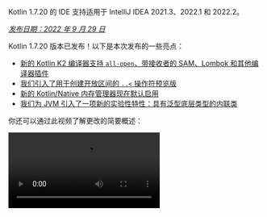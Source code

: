 [//]: # (title: Kotlin 1.7.20 有哪些新特性)

<tldr>
   <p>Kotlin 1.7.20 的 IDE 支持适用于 IntelliJ IDEA 2021.3、2022.1 和 2022.2。</p>
</tldr>

_[发布日期：2022 年 9 月 29 日](releases.md#release-details)_

Kotlin 1.7.20 版本已发布！以下是本次发布的一些亮点：

* [新的 Kotlin K2 编译器支持 `all-open`、带接收者的 SAM、Lombok 和其他编译器插件](#support-for-kotlin-k2-compiler-plugins)
* [我们引入了用于创建开放区间的 `..<` 操作符预览版](#preview-of-the-operator-for-creating-open-ended-ranges)
* [新的 Kotlin/Native 内存管理器现在默认启用](#the-new-kotlin-native-memory-manager-enabled-by-default)
* [我们为 JVM 引入了一项新的实验性特性：具有泛型底层类型的内联类](#generic-inline-classes)

你还可以通过此视频了解更改的简要概述：

<video src="https://www.youtube.com/v/OG9npowJgE8" title="Kotlin 1.7.20 有哪些新特性"/>

## 对 Kotlin K2 编译器插件的支持

Kotlin 团队持续稳定化 K2 编译器。
K2 仍处于 **Alpha** 阶段（正如在 [Kotlin 1.7.0 发布](whatsnew17.md#new-kotlin-k2-compiler-for-the-jvm-in-alpha)中宣布的），但它现在支持多种编译器插件。你可以关注 [此 YouTrack issue](https://youtrack.jetbrains.com/issue/KT-52604) 以获取 Kotlin 团队关于新编译器的更新。

从 Kotlin 1.7.20 发布开始，Kotlin K2 编译器支持以下插件：

* [`all-open`](all-open-plugin.md)
* [`no-arg`](no-arg-plugin.md)
* [SAM with receiver](sam-with-receiver-plugin.md)
* [Lombok](lombok.md)
* AtomicFU
* `jvm-abi-gen`

> 新的 K2 编译器的 Alpha 版本仅适用于 JVM 项目。
> 它不支持 Kotlin/JS、Kotlin/Native 或其他多平台项目。
>
{style="warning"}

在以下视频中了解更多关于新编译器及其优势：
* [通往新 Kotlin 编译器之路](https://www.youtube.com/watch?v=iTdJJq_LyoY)
* [K2 编译器：自上而下的视图](https://www.youtube.com/watch?v=db19VFLZqJM)

### 如何启用 Kotlin K2 编译器

要启用 Kotlin K2 编译器并进行测试，请使用以下编译器选项：

```bash
-Xuse-k2
```

你可以在 `build.gradle(.kts)` 文件中指定它：

<tabs group="build-script">
<tab title="Kotlin" group-key="kotlin">

```kotlin
tasks.withType<KotlinCompile> {
    kotlinOptions.useK2 = true
}
```

</tab>
<tab title="Groovy" group-key="groovy">

```groovy
compileKotlin {
    kotlinOptions.useK2 = true
}
```
</tab>
</tabs>

查看 JVM 项目的性能提升，并将其与旧编译器的结果进行比较。

### 留下你对新 K2 编译器的反馈

我们非常感谢你以任何形式提供的反馈：
* 在 Kotlin Slack 中直接向 K2 开发者提供反馈：[获取邀请](https://surveys.jetbrains.com/s3/kotlin-slack-sign-up?_gl=1*ju6cbn*_ga*MTA3MTk5NDkzMC4xNjQ2MDY3MDU4*_ga_9J976DJZ68*MTY1ODMzNzA3OS4xMDAuMS4xNjU4MzQwODEwLjYw) 并加入 [#k2-early-adopters](https://kotlinlang.slack.com/archives/C03PK0PE257) 频道。
* 向 [我们的 issue 追踪器](https://kotl.in/issue) 报告你使用新 K2 编译器时遇到的任何问题。
* [启用 **发送使用统计** 选项](https://www.jetbrains.com/help/idea/settings-usage-statistics.html) 以允许 JetBrains 收集关于 K2 使用情况的匿名数据。

## 语言

Kotlin 1.7.20 引入了新语言特性的预览版，并对构建器类型推断施加了限制：

* [用于创建开放区间的 `..<` 操作符预览版](#preview-of-the-operator-for-creating-open-ended-ranges)
* [新的数据对象声明](#improved-string-representations-for-singletons-and-sealed-class-hierarchies-with-data-objects)
* [新的构建器类型推断限制](#new-builder-type-inference-restrictions)

### 用于创建开放区间的 `..<` 操作符预览版

> 新的操作符是[实验性的](components-stability.md#stability-levels-explained)，目前在 IDE 中支持有限。
>
{style="warning"}

本次发布引入了新的 `..<` 操作符。Kotlin 拥有 `..` 操作符来表示一个值区间。新的 `..<` 操作符作用类似于 `until` 函数，可以帮助你定义开放区间。

<video src="https://www.youtube.com/watch?v=v0AHdAIBnbs" title="用于开放区间的新操作符"/>

我们的研究表明，这个新的操作符能更好地表达开放区间，并明确表明上限不包含在内。

以下是在 `when` 表达式中使用 `..<` 操作符的示例：

```kotlin
when (value) {
    in 0.0..<0.25 -> // 第一季度
    in 0.25..<0.5 -> // 第二季度
    in 0.5..<0.75 -> // 第三季度
    in 0.75..1.0 ->  // 最后一个季度 <- 请注意此处为闭区间
}
```
{validate="false"}

#### 标准库 API 变更

以下新的类型和操作将在公共 Kotlin 标准库的 `kotlin.ranges` 包中引入：

##### 新的 OpenEndRange&lt;T&gt; 接口

用于表示开放区间的新接口与现有的 `ClosedRange<T>` 接口非常相似：

```kotlin
interface OpenEndRange<T : Comparable<T>> {
    // 下限
    val start: T
    // 上限，不包含在区间内
    val endExclusive: T
    operator fun contains(value: T): Boolean = value >= start && value < endExclusive
    fun isEmpty(): Boolean = start >= endExclusive
}
```
{validate="false"}

##### 在现有可迭代区间中实现 OpenEndRange

当开发者需要获取一个不包含上限的区间时，他们目前使用 `until` 函数来有效地生成一个包含相同值的闭合可迭代区间。为了使这些区间在新 API 中（该 API 接收 `OpenEndRange<T>`）可接受，我们希望在现有的可迭代区间（`IntRange`、`LongRange`、`CharRange`、`UIntRange` 和 `ULongRange`）中实现该接口。因此它们将同时实现 `ClosedRange<T>` 和 `OpenEndRange<T>` 接口。

```kotlin
class IntRange : IntProgression(...), ClosedRange<Int>, OpenEndRange<Int> {
    override val start: Int
    override val endInclusive: Int
    override val endExclusive: Int
}
```
{validate="false"}

##### 标准类型的 rangeUntil 操作符

`rangeUntil` 操作符将为目前由 `rangeTo` 操作符定义的相同类型和组合提供。我们以扩展函数形式提供它们用于原型目的，但为保持一致性，我们计划在稳定开放区间 API 之前将它们转换为成员。

#### 如何启用 `..<` 操作符

要使用 `..<` 操作符或为自己的类型实现该操作符约定，请启用 `-language-version 1.8` 编译器选项。

为支持标准类型的开放区间而引入的新 API 元素需要选择性加入，这对于实验性标准库 API 来说是惯例：`@OptIn(ExperimentalStdlibApi::class)`。或者，你可以使用 `-opt-in=kotlin.ExperimentalStdlibApi` 编译器选项。

[在此 KEEP 文档中阅读更多关于新操作符的信息](https://github.com/kotlin/KEEP/blob/open-ended-ranges/proposals/open-ended-ranges.md)。

### 数据对象改进单例和密封类层次结构的字符串表示

> 数据对象是[实验性的](components-stability.md#stability-levels-explained)，目前在 IDE 中支持有限。
>
{style="warning"}

本次发布引入了一种新的 `object` 声明类型供你使用：`data object`。[数据对象](https://youtrack.jetbrains.com/issue/KT-4107) 在概念上与常规 `object` 声明行为相同，但自带清晰的 `toString` 表示。

<video src="https://www.youtube.com/v/ovAqcwFhEGc" title="Kotlin 1.7.20 中的数据对象"/>

```kotlin
package org.example
object MyObject
data object MyDataObject

fun main() {
    println(MyObject) // org.example.MyObject@1f32e575
    println(MyDataObject) // MyDataObject
}
```

这使得 `data object` 声明非常适合密封类层次结构，你可以在其中将它们与 `data class` 声明一起使用。在此代码片段中，将 `EndOfFile` 声明为 `data object` 而不是普通 `object` 意味着它将获得一个漂亮的 `toString`，无需手动覆盖，与附带的 `data class` 定义保持对称：

```kotlin
sealed class ReadResult {
    data class Number(val value: Int) : ReadResult()
    data class Text(val value: String) : ReadResult()
    data object EndOfFile : ReadResult()
}

fun main() {
    println(ReadResult.Number(1)) // Number(value=1)
    println(ReadResult.Text("Foo")) // Text(value=Foo)
    println(ReadResult.EndOfFile) // EndOfFile
}
```

#### 如何启用数据对象

要在代码中使用数据对象声明，请启用 `-language-version 1.9` 编译器选项。在 Gradle 项目中，你可以通过在 `build.gradle(.kts)` 中添加以下内容来实现：

<tabs group="build-script">
<tab title="Kotlin" group-key="kotlin">

```kotlin
tasks.withType<org.jetbrains.kotlin.gradle.tasks.KotlinCompile>().configureEach {
    // ...
    kotlinOptions.languageVersion = "1.9"
}
```

</tab>
<tab title="Groovy" group-key="groovy">

```groovy
compileKotlin {
    // ...
    kotlinOptions.languageVersion = '1.9'
}
```
</tab>
</tabs>

在[相应的 KEEP 文档](https://github.com/Kotlin/KEEP/pull/316)中阅读更多关于数据对象的信息，并分享你对其实现的反馈。

### 新的构建器类型推断限制

Kotlin 1.7.20 对[构建器类型推断的使用](using-builders-with-builder-inference.md)施加了一些主要限制，这可能会影响你的代码。这些限制适用于包含构建器 lambda 函数的代码，在这种情况下，在不分析 lambda 本身的情况下无法推导出形参。该形参用作实参。现在，编译器总是会为此类代码显示错误，并要求你显式指定类型。

这是一个破坏性更改，但我们的研究表明，这些情况非常罕见，这些限制不应该影响你的代码。如果确实影响了，请考虑以下情况：

* 带有隐藏成员的扩展的构建器推断。

  如果你的代码包含一个在构建器推断期间使用的同名扩展函数，编译器会显示错误：

    ```kotlin
    class Data {
        fun doSmth() {} // 1
    }
    
    fun <T> T.doSmth() {} // 2
    
    fun test() {
        buildList {
            this.add(Data())
            this.get(0).doSmth() // 解析为 2 并导致错误
        }
    }
    ```
    {validate="false"} 
  
  要修复代码，你应该显式指定类型：

    ```kotlin
    class Data {
        fun doSmth() {} // 1
    }
    
    fun <T> T.doSmth() {} // 2
    
    fun test() {
        buildList<Data> { // 类型实参！
            this.add(Data())
            this.get(0).doSmth() // 解析为 1
        }
    }
    ```

* 具有多个 lambda 且类型实参未显式指定的构建器推断。

  如果在构建器推断中有两个或更多 lambda 代码块，它们会影响类型。为防止出现错误，编译器要求你指定类型：

    ```kotlin
    fun <T: Any> buildList(
        first: MutableList<T>.() -> Unit, 
        second: MutableList<T>.() -> Unit
    ): List<T> {
        val list = mutableListOf<T>()
        list.first()
        list.second()
        return list 
    }
    
    fun main() {
        buildList(
            first = { // this: MutableList<String>
                add("")
            },
            second = { // this: MutableList<Int> 
                val i: Int = get(0)
                println(i)
            }
        )
    }
    ```
    {validate="false"}

  要修复此错误，你应该显式指定类型并修复类型不匹配：

    ```kotlin
    fun main() {
        buildList<Int>(
            first = { // this: MutableList<Int>
                add(0)
            },
            second = { // this: MutableList<Int>
                val i: Int = get(0)
                println(i)
            }
        )
    }
    ```

如果你没有找到你上述提及的情况，请向我们团队[提交 issue](https://kotl.in/issue)。

关于此构建器推断更新的更多信息，请参阅此 [YouTrack issue](https://youtrack.jetbrains.com/issue/KT-53797)。

## Kotlin/JVM

Kotlin 1.7.20 引入了泛型内联类，增加了对委托属性的字节码优化，并支持 kapt stub 生成任务中的 IR，使得可以将所有最新的 Kotlin 特性与 kapt 一起使用：

* [泛型内联类](#generic-inline-classes)
* [委托属性的更多优化用例](#more-optimized-cases-of-delegated-properties)
* [kapt stub 生成任务中对 JVM IR 后端的支持](#support-for-the-jvm-ir-backend-in-kapt-stub-generating-task)

### 泛型内联类

> 泛型内联类是一项[实验性的](components-stability.md#stability-levels-explained)特性。
> 它随时可能被取消或更改。需要选择性加入（详见下文），且仅应将其用于评估目的。
> 我们期待你能在 [YouTrack](https://youtrack.com/issue/KT-52994) 上提供关于此功能的反馈。
>
{style="warning"}

Kotlin 1.7.20 允许 JVM 内联类的底层类型作为类型形参。编译器将其映射到 `Any?`，或者通常映射到类型形参的上限。

<video src="https://www.youtube.com/v/0JRPA0tt9og" title="Kotlin 1.7.20 中的泛型内联类"/>

请看以下示例：

```kotlin
@JvmInline
value class UserId<T>(val value: T)

fun compute(s: UserId<String>) {} // 编译器生成 fun compute-<hashcode>(s: Any?)
```

该函数将内联类作为形参。该形参映射到上限，而不是类型实参。

要启用此特性，请使用 `-language-version 1.8` 编译器选项。

我们期待你能在 [YouTrack](https://youtrack.jetbrains.com/issue/KT-52994) 上提供关于此特性的反馈。

### 委托属性的更多优化用例

在 Kotlin 1.6.0 中，我们通过省略 `$delegate` 字段并[生成对引用属性的即时访问](whatsnew16.md#optimize-delegated-properties-which-call-get-set-on-the-given-kproperty-instance)来优化委托给属性的用例。在 1.7.20 中，我们将此优化应用于更多用例。
如果委托是以下情况，现在将省略 `$delegate` 字段：

* 具名对象：

  ```kotlin
  object NamedObject {
      operator fun getValue(thisRef: Any?, property: KProperty<*>): String = ...
  }
  
  val s: String by NamedObject
  ```
  {validate="false"}

* 一个带有[幕后字段](properties.md#backing-fields)且在同一模块中具有默认 getter 的 final `val` 属性：

  ```kotlin
  val impl: ReadOnlyProperty<Any?, String> = ...
  
  class A {
      val s: String by impl
  }
  ```
  {validate="false"}

* 一个常量表达式、一个枚举项、`this` 或 `null`。以下是 `this` 的示例：

  ```kotlin
  class A {
      operator fun getValue(thisRef: Any?, property: KProperty<*>) ...
   
      val s by this
  }
  ```
  {validate="false"}

了解更多关于[委托属性](delegated-properties.md)的信息。

我们期待你能在 [YouTrack](https://youtrack.jetbrains.com/issue/KT-23397) 上提供关于此特性的反馈。

### kapt stub 生成任务中对 JVM IR 后端的支持

> kapt stub 生成任务中对 JVM IR 后端的支持是一项[实验性的](components-stability.md)特性。
> 它随时可能被更改。需要选择性加入（详见下文），且仅应将其用于评估目的。
>
{style="warning"}

在 1.7.20 之前，kapt stub 生成任务使用旧后端，并且[可重复注解](annotations.md#repeatable-annotations)不适用于 [kapt](kapt.md)。通过 Kotlin 1.7.20，我们增加了对 kapt stub 生成任务中 [JVM IR 后端](whatsnew15.md#stable-jvm-ir-backend)的支持。这使得可以将所有最新的 Kotlin 特性与 kapt 一起使用，包括可重复注解。

要在 kapt 中使用 IR 后端，请将以下选项添加到你的 `gradle.properties` 文件中：

```none
kapt.use.jvm.ir=true
```

我们期待你能在 [YouTrack](https://youtrack.jetbrains.com/issue/KT-49682) 上提供关于此特性的反馈。

## Kotlin/Native

Kotlin 1.7.20 自带默认启用的新 Kotlin/Native 内存管理器，并提供自定义 `Info.plist` 文件的选项：

* [新的默认内存管理器](#the-new-kotlin-native-memory-manager-enabled-by-default)
* [自定义 Info.plist 文件](#customizing-the-info-plist-file)

### 新的 Kotlin/Native 内存管理器默认启用

本次发布为新的内存管理器带来了进一步的稳定性和性能改进，使我们能够将新的内存管理器提升到 [Beta](components-stability.md) 版。

以前的内存管理器使编写并发和异步代码变得复杂，包括在实现 `kotlinx.coroutines` 库时遇到的问题。这阻碍了 Kotlin Multiplatform Mobile 的采用，因为并发限制在 iOS 和 Android 平台之间共享 Kotlin 代码时造成了问题。新的内存管理器最终为[将 Kotlin Multiplatform Mobile 提升到 Beta 版](https://blog.jetbrains.com/kotlin/2022/05/kotlin-multiplatform-mobile-beta-roadmap-update/)铺平了道路。

新的内存管理器还支持编译器缓存，这使得编译时间与以前的版本相当。有关新的内存管理器的更多优势，请参阅我们关于预览版的原始[博客文章](https://blog.jetbrains.com/kotlin/2021/08/try-the-new-kotlin-native-memory-manager-development-preview/)。你可以在[文档](native-memory-manager.md)中找到更多技术细节。

#### 配置和设置

从 Kotlin 1.7.20 开始，新的内存管理器是默认设置。无需太多额外设置。

如果你已经手动开启了它，你可以从 `gradle.properties` 中移除 `kotlin.native.binary.memoryModel=experimental` 选项，或者从 `build.gradle(.kts)` 文件中移除 `binaryOptions["memoryModel"] = "experimental"`。

如有必要，你可以使用 `gradle.properties` 文件中的 `kotlin.native.binary.memoryModel=strict` 选项切换回旧版内存管理器。然而，编译器缓存支持不再适用于旧版内存管理器，因此编译时间可能会变长。

#### 冻结

在新的内存管理器中，冻结已被废弃。除非你的代码需要与旧版管理器一起使用（旧版管理器仍然需要冻结），否则请勿使用它。这可能对需要维护对旧版内存管理器支持的库作者，或希望在新的内存管理器遇到问题时有备用方案的开发者有所帮助。

在这种情况下，你可以暂时支持新旧内存管理器代码。要忽略废弃警告，请执行以下操作之一：

* 使用 `@OptIn(FreezingIsDeprecated::class)` 注解废弃 API 的用法。
* 将 `languageSettings.optIn("kotlin.native.FreezingIsDeprecated")` 应用于 Gradle 中的所有 Kotlin 源代码集。
* 传递编译器标志 `-opt-in=kotlin.native.FreezingIsDeprecated`。

#### 从 Swift/Objective-C 调用 Kotlin 挂起函数

新的内存管理器仍然限制从主线程以外的线程从 Swift 和 Objective-C 调用 Kotlin `suspend` 函数，但你可以通过新的 Gradle 选项解除它。

此限制最初是在旧版内存管理器中引入的，原因是代码分派了一个续体以在原始线程上恢复。如果此线程没有受支持的事件循环，任务将永远不会运行，并且协程将永远不会恢复。

在某些情况下，此限制不再需要，但对所有必要条件的检测无法轻易实现。因此，我们决定将其保留在新内存管理器中，同时引入一个选项供你禁用它。

为此，请将以下选项添加到你的 `gradle.properties` 中：

```none
kotlin.native.binary.objcExportSuspendFunctionLaunchThreadRestriction=none
```

> 如果你使用 `kotlinx.coroutines` 的 `native-mt` 版本或其他具有相同“分派到原始线程”方法的库，请勿添加此选项。
>
{style="warning"}

Kotlin 团队非常感谢 [Ahmed El-Helw](https://github.com/ahmedre) 实现了此选项。

#### 留下你的反馈

这是我们生态系统的一个重大更改。我们期待你提供反馈，以帮助我们使其变得更好。

在你的项目中试用新的内存管理器，并在[我们的 issue 追踪器 YouTrack](https://youtrack.jetbrains.com/issue/KT-48525) 中分享反馈。

### 自定义 Info.plist 文件

当生成 framework 时，Kotlin/Native 编译器会生成信息属性列表文件 `Info.plist`。此前，自定义其内容很繁琐。通过 Kotlin 1.7.20，你可以直接设置以下属性：

| 属性                     | 二进制选项              |
|--------------------------|-------------------------|
| `CFBundleIdentifier`     | `bundleId`              |
| `CFBundleShortVersionString` | `bundleShortVersionString` |
| `CFBundleVersion`        | `bundleVersion`         |

为此，请使用相应的二进制选项。传递 `-Xbinary=$option=$value` 编译器标志，或为所需的 framework 设置 `binaryOption(option, value)` Gradle DSL。

Kotlin 团队非常感谢 Mads Ager 实现了此特性。

## Kotlin/JS

Kotlin/JS 获得了一些增强，提升开发者体验并提高性能：

* Klib 生成在增量构建和干净构建中都更快，这得益于依赖项加载的效率提升。
* [开发二进制文件的增量编译](js-ir-compiler.md#incremental-compilation-for-development-binaries)已重做，从而在干净构建场景中取得了重大改进，实现了更快的增量构建和稳定性修复。
* 我们改进了 `.d.ts` 的生成，以支持嵌套对象、密封类和构造函数中具有默认值的形参。

## Gradle

Kotlin Gradle 插件的更新专注于与新的 Gradle 特性和最新的 Gradle 版本的兼容性。

Kotlin 1.7.20 包含对 Gradle 7.1 的支持更改。废弃的方法和属性已移除或替换，减少了 Kotlin Gradle 插件产生的废弃警告数量，并解除了对 Gradle 8.0 未来支持的阻碍。

然而，有一些潜在的破坏性更改可能需要你关注：

### 目标配置

* `org.jetbrains.kotlin.gradle.dsl.SingleTargetExtension` 现在有一个泛型形参：`SingleTargetExtension<T : KotlinTarget>`。
* `kotlin.targets.fromPreset()` 约定已被废弃。作为替代，你仍然可以使用 `kotlin.targets { fromPreset() }`，但我们建议[显式设置目标](https://www.jetbrains.com/help/kotlin-multiplatform-dev/multiplatform-discover-project.html#targets)。
* 由 Gradle 自动生成的目标访问器在 `kotlin.targets { }` 代码块中不再可用。请改用 `findByName("targetName")` 方法。

  请注意，此类访问器在 `kotlin.targets` 的情况下仍然可用，例如 `kotlin.targets.linuxX64`。

### 源代码目录配置

Kotlin Gradle 插件现在将 Kotlin `SourceDirectorySet` 作为 `kotlin` 扩展添加到 Java 的 `SourceSet` 组。这使得可以在 `build.gradle.kts` 文件中配置源代码目录，类似于在 [Java、Groovy 和 Scala](https://docs.gradle.org/7.1/release-notes.html#easier-source-set-configuration-in-kotlin-dsl) 中配置的方式：

```kotlin
sourceSets {
    main {
        kotlin {
            java.setSrcDirs(listOf("src/java"))
            kotlin.setSrcDirs(listOf("src/kotlin"))
        }
    }
}
```

你不再需要使用废弃的 Gradle 约定并指定 Kotlin 的源代码目录。

请记住，你还可以使用 `kotlin` 扩展来访问 `KotlinSourceSet`：

```kotlin
kotlin {
    sourceSets {
        main {
        // ...
        }
    }
}
```

### JVM 工具链配置的新方法

本次发布提供了一种新的 `jvmToolchain()` 方法来启用 [JVM 工具链特性](gradle-configure-project.md#gradle-java-toolchains-support)。如果你不需要任何额外的[配置字段](https://docs.gradle.org/current/javadoc/org/gradle/jvm/toolchain/JavaToolchainSpec.html)，例如 `implementation` 或 `vendor`，你可以从 Kotlin 扩展中使用此方法：

```kotlin
kotlin {
    jvmToolchain(17)
}
```

这简化了 Kotlin 项目设置过程，无需任何额外配置。
在此发布之前，你只能通过以下方式指定 JDK 版本：

```kotlin
kotlin {
    jvmToolchain {
        languageVersion.set(JavaLanguageVersion.of(17))
    }
}
```

## 标准库

Kotlin 1.7.20 为 `java.nio.file.Path` 类提供了新的[扩展函数](extensions.md#extension-functions)，允许你遍历文件树：

* `walk()` 惰性遍历以指定路径为根的文件树。
* `fileVisitor()` 使得可以单独创建 `FileVisitor`。`FileVisitor` 定义了遍历目录和文件时的操作。
* `visitFileTree(fileVisitor: FileVisitor, ...)` 接受一个已准备好的 `FileVisitor` 并在底层使用 `java.nio.file.Files.walkFileTree()`。
* `visitFileTree(..., builderAction: FileVisitorBuilder.() -> Unit)` 使用 `builderAction` 创建一个 `FileVisitor` 并调用 `visitFileTree(fileVisitor, ...)` 函数。
* `FileVisitResult` 是 `FileVisitor` 的返回类型，其默认值为 `CONTINUE`，它会继续处理文件。

> 为 `java.nio.file.Path` 提供的新扩展函数是[实验性的](components-stability.md)。
> 它们随时可能被更改。需要选择性加入（详见下文），且仅应将其用于评估目的。
>
{style="warning"}

以下是你使用这些新扩展函数可以做的一些事情：

* 显式创建一个 `FileVisitor`，然后使用：

  ```kotlin
  val cleanVisitor = fileVisitor {
      onPreVisitDirectory { directory, attributes ->
          // 访问目录时的某些逻辑
          FileVisitResult.CONTINUE
      }
  
      onVisitFile { file, attributes ->
          // 访问文件时的某些逻辑
          FileVisitResult.CONTINUE
      }
  }
  
  // 这里可以有一些逻辑
  
  projectDirectory.visitFileTree(cleanVisitor)
  ```

* 使用 `builderAction` 创建一个 `FileVisitor` 并立即使用：

  ```kotlin
  projectDirectory.visitFileTree {
  // builderAction 的定义：
      onPreVisitDirectory { directory, attributes ->
          // 访问目录时的某些逻辑
          FileVisitResult.CONTINUE
      }
  
      onVisitFile { file, attributes ->
          // 访问文件时的某些逻辑
          FileVisitResult.CONTINUE
      }
  }
  ```

* 使用 `walk()` 函数遍历以指定路径为根的文件树：

  ```kotlin
  @OptIn(kotlin.io.path.ExperimentalPathApi::class)
  fun traverseFileTree() {
      val cleanVisitor = fileVisitor {
          onPreVisitDirectory { directory, _ ->
              if (directory.name == "build") {
                  directory.toFile().deleteRecursively()
                  FileVisitResult.SKIP_SUBTREE
              } else {
                  FileVisitResult.CONTINUE
              }
          }
  
          onVisitFile { file, _ ->
              if (file.extension == "class") {
                  file.deleteExisting()
              }
              FileVisitResult.CONTINUE
          }
      }
  
      val rootDirectory = createTempDirectory("Project")
  
      rootDirectory.resolve("src").let { srcDirectory ->
          srcDirectory.createDirectory()
          srcDirectory.resolve("A.kt").createFile()
          srcDirectory.resolve("A.class").createFile()
      }
  
      rootDirectory.resolve("build").let { buildDirectory ->
          buildDirectory.createDirectory()
          buildDirectory.resolve("Project.jar").createFile()
      }
  
   
  // Use walk function:
      val directoryStructure = rootDirectory.walk(PathWalkOption.INCLUDE_DIRECTORIES)
          .map { it.relativeTo(rootDirectory).toString() }
          .toList().sorted()
      assertPrints(directoryStructure, "[, build, build/Project.jar, src, src/A.class, src/A.kt]")
  
      rootDirectory.visitFileTree(cleanVisitor)
  
      val directoryStructureAfterClean = rootDirectory.walk(PathWalkOption.INCLUDE_DIRECTORIES)
          .map { it.relativeTo(rootDirectory).toString() }
          .toList().sorted()
      assertPrints(directoryStructureAfterClean, "[, src, src/A.kt]")
  //sampleEnd
  }
  ```

正如实验性 API 的惯例，新的扩展需要选择性加入：`@OptIn(kotlin.io.path.ExperimentalPathApi::class)` 或 `@kotlin.io.path.ExperimentalPathApi`。或者，你可以使用编译器选项：`-opt-in=kotlin.io.path.ExperimentalPathApi`。

我们期待你能在 YouTrack 中提供关于 [`walk()` 函数](https://youtrack.jetbrains.com/issue/KT-52909)和 [visit 扩展函数](https://youtrack.jetbrains.com/issue/KT-52910)的反馈。

## 文档更新

自上次发布以来，Kotlin 文档获得了一些显著的更改：

### 改进和增强的页面

* [基本类型概述](basic-types.md) – 了解 Kotlin 中使用的基本类型：数字、布尔值、字符、字符串、数组和无符号整数。
* [用于 Kotlin 开发的 IDE](kotlin-ide.md) – 查看具有官方 Kotlin 支持的 IDE 列表以及具有社区支持插件的工具。

### Kotlin 多平台期刊中的新文章

* [原生和跨平台应用开发：如何选择？](https://www.jetbrains.com/help/kotlin-multiplatform-dev/native-and-cross-platform.html) – 查看我们关于跨平台应用开发和原生方法的概述和优势。
* [六个最佳跨平台应用开发框架](https://www.jetbrains.com/help/kotlin-multiplatform-dev/cross-platform-frameworks.html) – 阅读关于关键方面的内容，帮助你为跨平台项目选择合适的框架。

### 新的和更新的教程

* [Kotlin 多平台入门](https://www.jetbrains.com/help/kotlin-multiplatform-dev/multiplatform-create-first-app.html) – 了解使用 Kotlin 进行跨平台移动开发，并创建一个可在 Android 和 iOS 上运行的应用。
* [使用 React 和 Kotlin/JS 构建 Web 应用程序](js-react.md) – 创建一个浏览器应用，探索 Kotlin 的 DSL 和典型 React 程序的特性。

### 发布文档中的更改

我们不再为每个版本提供推荐的 kotlinx 库列表。此列表仅包含与 Kotlin 本身推荐和测试的版本。它没有考虑到某些库相互依赖，并且需要特殊的 kotlinx 版本，这可能与推荐的 Kotlin 版本不同。

我们正在寻找一种方式来提供关于库如何相互关联和依赖的信息，以便明确在升级项目中 Kotlin 版本时应使用哪个 kotlinx 库版本。

## 安装 Kotlin 1.7.20

[IntelliJ IDEA](https://www.jetbrains.com/idea/download/) 2021.3、2022.1 和 2022.2 会自动建议将 Kotlin 插件更新到 1.7.20。

> 对于 Android Studio Dolphin (213)、Electric Eel (221) 和 Flamingo (222)，Kotlin 插件 1.7.20 将随即将到来的 Android Studio 更新一同交付。
>
{style="note"}

新的命令行编译器可在 [GitHub 发布页面](https://github.com/JetBrains/kotlin/releases/tag/v1.7.20)下载。

### Kotlin 1.7.20 兼容性指南

尽管 Kotlin 1.7.20 是一个增量发布，但为了限制 Kotlin 1.7.0 中引入的问题扩散，我们仍然不得不做出一些不兼容更改。

有关此类更改的详细列表，请参阅 [Kotlin 1.7.20 兼容性指南](compatibility-guide-1720.md)。